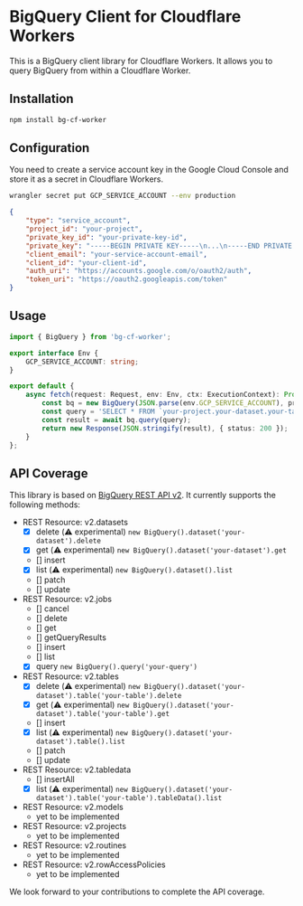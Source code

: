 # BigQuery Client for Cloudflare Workers

This is a BigQuery client library for Cloudflare Workers. It allows you to query BigQuery from within a Cloudflare Worker.

## Installation

```sh
npm install bg-cf-worker
```

## Configuration

You need to create a service account key in the Google Cloud Console and store it as a secret in Cloudflare Workers.

```sh
wrangler secret put GCP_SERVICE_ACCOUNT --env production
```

```json
{
	"type": "service_account",
	"project_id": "your-project",
	"private_key_id": "your-private-key-id",
	"private_key": "-----BEGIN PRIVATE KEY-----\n...\n-----END PRIVATE KEY-----\n",
	"client_email": "your-service-account-email",
	"client_id": "your-client-id",
	"auth_uri": "https://accounts.google.com/o/oauth2/auth",
	"token_uri": "https://oauth2.googleapis.com/token"
}
```

## Usage

```ts
import { BigQuery } from 'bg-cf-worker';

export interface Env {
	GCP_SERVICE_ACCOUNT: string;
}

export default {
	async fetch(request: Request, env: Env, ctx: ExecutionContext): Promise<Response> {
		const bq = new BigQuery(JSON.parse(env.GCP_SERVICE_ACCOUNT), projectId);
		const query = 'SELECT * FROM `your-project.your-dataset.your-table` LIMIT 10';
		const result = await bq.query(query);
		return new Response(JSON.stringify(result), { status: 200 });
	}
};
```

## API Coverage

This library is based on [BigQuery REST API v2](https://cloud.google.com/bigquery/docs/reference/rest). It currently supports the following methods:

- REST Resource: v2.datasets
  - [x] delete (⚠️ experimental) `new BigQuery().dataset('your-dataset').delete`
  - [x] get (⚠️ experimental) `new BigQuery().dataset('your-dataset').get`
  - [] insert
  - [x] list (⚠️ experimental) `new BigQuery().dataset().list`
  - [] patch
  - [] update
- REST Resource: v2.jobs
  - [] cancel
  - [] delete
  - [] get
  - [] getQueryResults
  - [] insert
  - [] list
  - [x] query `new BigQuery().query('your-query')`
- REST Resource: v2.tables
	- [x] delete (⚠️ experimental) `new BigQuery().dataset('your-dataset').table('your-table').delete`
	- [x] get (⚠️ experimental) `new BigQuery().dataset('your-dataset').table('your-table').get`
	- [] insert
	- [x] list (⚠️ experimental) `new BigQuery().dataset('your-dataset').table().list`
	- [] patch
	- [] update
- REST Resource: v2.tabledata
	- [] insertAll
	- [x] list (⚠️ experimental) `new BigQuery().dataset('your-dataset').table('your-table').tableData().list`
- REST Resource: v2.models
  - yet to be implemented
- REST Resource: v2.projects
	- yet to be implemented
- REST Resource: v2.routines
	- yet to be implemented
- REST Resource: v2.rowAccessPolicies
	- yet to be implemented

We look forward to your contributions to complete the API coverage.
